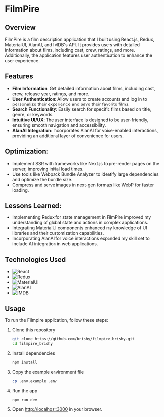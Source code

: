 
# FilmPire

## Overview

FilmPire is a film description application that I built using React.js, Redux, MaterialUI, AlanAI, and IMDB's API. It provides users with detailed information about films, including cast, crew, ratings, and more. Additionally, the application features user authentication to enhance the user experience.

## Features

- **Film Information**: Get detailed information about films, including cast, crew, release year, ratings, and more.
- **User Authentication**: Allow users to create accounts and log in to personalize their experience and save their favorite films.
- **Search Functionality**: Easily search for specific films based on title, genre, or keywords.
- **Intuitive UI/UX**: The user interface is designed to be user-friendly, ensuring smooth navigation and accessibility.
- **AlanAI Integration**: Incorporates AlanAI for voice-enabled interactions, providing an additional layer of convenience for users.

## Optimization: 
- Implement SSR with frameworks like Next.js to pre-render pages on the server, improving initial load times.
- Use tools like Webpack Bundle Analyzer to identify large dependencies and optimize the bundle size.
- Compress and serve images in next-gen formats like WebP for faster loading.

## Lessons Learned:

- Implementing Redux for state management in FilmPire improved my understanding of global state and actions in complex applications.
- Integrating MaterialUI components enhanced my knowledge of UI libraries and their customization capabilities.
- Incorporating AlanAI for voice interactions expanded my skill set to include AI integration in web applications.



## Technologies Used

- ![React](https://img.shields.io/badge/-React-61DAFB?style=for-the-badge&logo=react&logoColor=white)
- ![Redux](https://img.shields.io/badge/-Redux-764ABC?style=for-the-badge&logo=redux&logoColor=white)
- ![MaterialUI](https://img.shields.io/badge/-Material_UI-0081CB?style=for-the-badge&logo=material-ui&logoColor=white)
- ![AlanAI](https://img.shields.io/badge/-Alan_AI-2A1D6E?style=for-the-badge&logo=alan&logoColor=white)
- ![IMDB](https://img.shields.io/badge/-IMDB_API-FF9900?style=for-the-badge&logo=imdb&logoColor=white)

## Usage

To run the Filmpire application, follow these steps:

1. Clone this repository
    ```bash
    git clone https://github.com/brishy/filmpire_brishy.git
    cd filmpire_brishy
    ```

2. Install dependencies
    ```bash
    npm install
    ```

3. Copy the example environment file
    ```bash
    cp .env.example .env
    ```

4. Run the app
    ```bash
    npm run dev
    ```

5. Open [http://localhost:3000](http://localhost:3000) in your browser.
